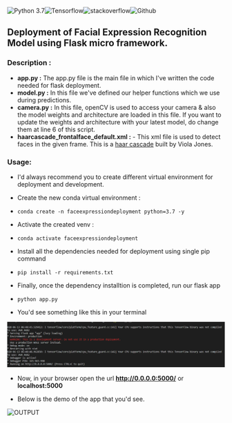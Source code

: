 ![Python 3.7](https://img.shields.io/badge/Python-3.7-brightgreen.svg)![Tensorflow](https://aleen42.github.io/badges/src/tensorflow.svg)![stackoverflow](https://aleen42.github.io/badges/src/stackoverflow.svg)![Github](https://aleen42.github.io/badges/src/github.svg)

## Deployment of Facial Expression Recognition Model using Flask micro framework.

### Description :
- **app.py :** The app.py file is the main file in which I've written the code needed for flask deployment.
- **model.py :** In this file we've defined our helper functions which we use during predictions.
- **camera.py :** In this file, openCV is used to access your camera & also the model weights and architecture are loaded in this file. If you want to update the weights and architecture with your latest model, do change them at line 6 of this script.
- **haarcascade_frontalface_default.xml :** - This xml file is used to detect faces in the given frame. This is a [haar cascade](https://github.com/opencv/opencv/tree/master/data/haarcascades) built by Viola Jones.

### Usage:
- I'd always recommend you to create different virtual environment for deployment and development. 
- Create the new conda virtual environment :
- `conda create -n faceexpressiondeployment python=3.7 -y`
- Activate the created venv :
- `conda activate faceexpressiondeployment`
- Install all the dependencies needed for deployment using single pip command
- `pip install -r requirements.txt`
- Finally, once the dependency installtion is completed, run our flask app
- `python app.py`

- You'd see something like this in your terminal 

![Terminal](https://github.com/mangipudiprashanth7/Facial-Expression-Recognition-using-Deep-Learning/blob/deployment/terminal.PNG)
- Now, in your browser open the url **http://0.0.0.0:5000/** or **localhost:5000**

- Below is the demo of the app that you'd see.

![OUTPUT](https://github.com/mangipudiprashanth7/Facial-Expression-Recognition-using-Deep-Learning/blob/deployment/webapp-demo.gif)
